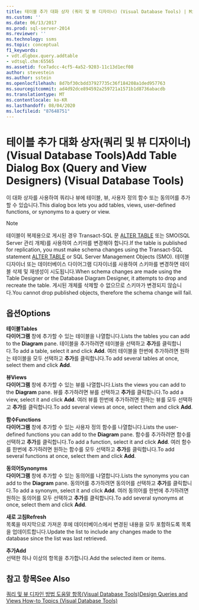 ```yaml
---
title: 테이블 추가 대화 상자 (쿼리 및 뷰 디자이너) (Visual Database Tools) | Microsoft Docs
ms.custom: ''
ms.date: 06/13/2017
ms.prod: sql-server-2014
ms.reviewer: ''
ms.technology: ssms
ms.topic: conceptual
f1_keywords:
- vdt.dlgbox.query.addtable
- vdtsql.chm:65565
ms.assetid: fce7adcc-4cf5-4a52-9203-11c13d1ecf08
author: stevestein
ms.author: sstein
ms.openlocfilehash: 8d7bf30cbdd37927735c36f184208a1ded957763
ms.sourcegitcommit: ad4d92dce894592a259721a1571b1d8736abacdb
ms.translationtype: MT
ms.contentlocale: ko-KR
ms.lasthandoff: 08/04/2020
ms.locfileid: "87648751"
---
```

# <a name="add-table-dialog-box-query-and-view-designers-visual-database-tools"></a><span data-ttu-id="17b2a-102">테이블 추가 대화 상자(쿼리 및 뷰 디자이너)(Visual Database Tools)</span><span class="sxs-lookup"><span data-stu-id="17b2a-102">Add Table Dialog Box (Query and View Designers) (Visual Database Tools)</span></span>
  <span data-ttu-id="17b2a-103">이 대화 상자를 사용하여 쿼리나 뷰에 테이블, 뷰, 사용자 정의 함수 또는 동의어를 추가할 수 있습니다.</span><span class="sxs-lookup"><span data-stu-id="17b2a-103">This dialog box lets you add tables, views, user-defined functions, or synonyms to a query or view.</span></span>  
  
> [!NOTE]  
>  <span data-ttu-id="17b2a-104">테이블이 복제용으로 게시된 경우 Transact-SQL 문 [ALTER TABLE](/sql/t-sql/statements/alter-table-transact-sql) 또는 SMO(SQL Server 관리 개체)를 사용하여 스키마를 변경해야 합니다.</span><span class="sxs-lookup"><span data-stu-id="17b2a-104">If the table is published for replication, you must make schema changes using the Transact-SQL statement [ALTER TABLE](/sql/t-sql/statements/alter-table-transact-sql) or SQL Server Management Objects (SMO).</span></span> <span data-ttu-id="17b2a-105">테이블 디자이너 또는 데이터베이스 다이어그램 디자이너를 사용하여 스키마를 변경하면 테이블 삭제 및 재생성이 시도됩니다.</span><span class="sxs-lookup"><span data-stu-id="17b2a-105">When schema changes are made using the Table Designer or the Database Diagram Designer, it attempts to drop and recreate the table.</span></span> <span data-ttu-id="17b2a-106">게시된 개체를 삭제할 수 없으므로 스키마가 변경되지 않습니다.</span><span class="sxs-lookup"><span data-stu-id="17b2a-106">You cannot drop published objects, therefore the schema change will fail.</span></span>  
  
## <a name="options"></a><span data-ttu-id="17b2a-107">옵션</span><span class="sxs-lookup"><span data-stu-id="17b2a-107">Options</span></span>  
 <span data-ttu-id="17b2a-108">**테이블**</span><span class="sxs-lookup"><span data-stu-id="17b2a-108">**Tables**</span></span>  
 <span data-ttu-id="17b2a-109">**다이어그램** 창에 추가할 수 있는 테이블을 나열합니다.</span><span class="sxs-lookup"><span data-stu-id="17b2a-109">Lists the tables you can add to the **Diagram** pane.</span></span> <span data-ttu-id="17b2a-110">테이블을 추가하려면 테이블을 선택하고 **추가**를 클릭합니다.</span><span class="sxs-lookup"><span data-stu-id="17b2a-110">To add a table, select it and click **Add**.</span></span> <span data-ttu-id="17b2a-111">여러 테이블을 한번에 추가하려면 원하는 테이블을 모두 선택하고 **추가**를 클릭합니다.</span><span class="sxs-lookup"><span data-stu-id="17b2a-111">To add several tables at once, select them and click **Add**.</span></span>  
  
 <span data-ttu-id="17b2a-112">**뷰**</span><span class="sxs-lookup"><span data-stu-id="17b2a-112">**Views**</span></span>  
 <span data-ttu-id="17b2a-113">**다이어그램** 창에 추가할 수 있는 뷰를 나열합니다.</span><span class="sxs-lookup"><span data-stu-id="17b2a-113">Lists the views you can add to the **Diagram** pane.</span></span> <span data-ttu-id="17b2a-114">뷰를 추가하려면 뷰를 선택하고 **추가**를 클릭합니다.</span><span class="sxs-lookup"><span data-stu-id="17b2a-114">To add a view, select it and click **Add**.</span></span> <span data-ttu-id="17b2a-115">여러 뷰를 한번에 추가하려면 원하는 뷰를 모두 선택하고 **추가**를 클릭합니다.</span><span class="sxs-lookup"><span data-stu-id="17b2a-115">To add several views at once, select them and click **Add**.</span></span>  
  
 <span data-ttu-id="17b2a-116">**함수**</span><span class="sxs-lookup"><span data-stu-id="17b2a-116">**Functions**</span></span>  
 <span data-ttu-id="17b2a-117">**다이어그램** 창에 추가할 수 있는 사용자 정의 함수를 나열합니다.</span><span class="sxs-lookup"><span data-stu-id="17b2a-117">Lists the user-defined functions you can add to the **Diagram** pane.</span></span> <span data-ttu-id="17b2a-118">함수를 추가하려면 함수를 선택하고 **추가**를 클릭합니다.</span><span class="sxs-lookup"><span data-stu-id="17b2a-118">To add a function, select it and click **Add**.</span></span> <span data-ttu-id="17b2a-119">여러 함수를 한번에 추가하려면 원하는 함수를 모두 선택하고 **추가**를 클릭합니다.</span><span class="sxs-lookup"><span data-stu-id="17b2a-119">To add several functions at once, select them and click **Add**.</span></span>  
  
 <span data-ttu-id="17b2a-120">**동의어**</span><span class="sxs-lookup"><span data-stu-id="17b2a-120">**Synonyms**</span></span>  
 <span data-ttu-id="17b2a-121">**다이어그램** 창에 추가할 수 있는 동의어를 나열합니다.</span><span class="sxs-lookup"><span data-stu-id="17b2a-121">Lists the synonyms you can add to the **Diagram** pane.</span></span> <span data-ttu-id="17b2a-122">동의어를 추가하려면 동의어를 선택하고 **추가**를 클릭합니다.</span><span class="sxs-lookup"><span data-stu-id="17b2a-122">To add a synonym, select it and click **Add**.</span></span> <span data-ttu-id="17b2a-123">여러 동의어를 한번에 추가하려면 원하는 동의어를 모두 선택하고 **추가**를 클릭합니다.</span><span class="sxs-lookup"><span data-stu-id="17b2a-123">To add several synonyms at once, select them and click **Add**.</span></span>  
  
 <span data-ttu-id="17b2a-124">**새로 고침**</span><span class="sxs-lookup"><span data-stu-id="17b2a-124">**Refresh**</span></span>  
 <span data-ttu-id="17b2a-125">목록을 마지막으로 가져온 후에 데이터베이스에서 변경된 내용을 모두 포함하도록 목록을 업데이트합니다.</span><span class="sxs-lookup"><span data-stu-id="17b2a-125">Update the list to include any changes made to the database since the list was last retrieved.</span></span>  
  
 <span data-ttu-id="17b2a-126">**추가**</span><span class="sxs-lookup"><span data-stu-id="17b2a-126">**Add**</span></span>  
 <span data-ttu-id="17b2a-127">선택한 하나 이상의 항목을 추가합니다.</span><span class="sxs-lookup"><span data-stu-id="17b2a-127">Add the selected item or items.</span></span>  
  
## <a name="see-also"></a><span data-ttu-id="17b2a-128">참고 항목</span><span class="sxs-lookup"><span data-stu-id="17b2a-128">See Also</span></span>  
 [<span data-ttu-id="17b2a-129">쿼리 및 뷰 디자인 방법 도움말 항목&#40;Visual Database Tools&#41;</span><span class="sxs-lookup"><span data-stu-id="17b2a-129">Design Queries and Views How-to Topics &#40;Visual Database Tools&#41;</span></span>](visual-database-tools.md)  
  
  
